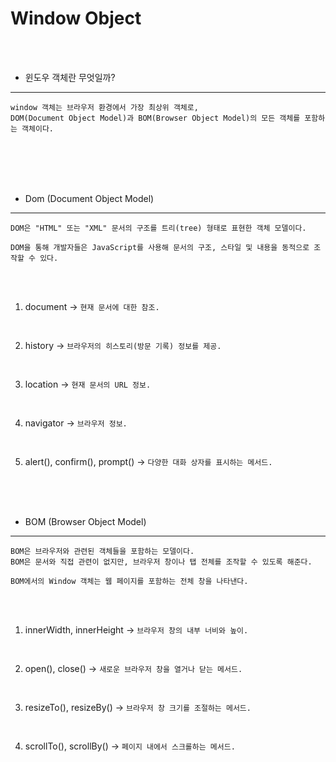 # Window Object

<br />
<br />

* 윈도우 객체란 무엇일까?
---

```
window 객체는 브라우저 환경에서 가장 최상위 객체로,
DOM(Document Object Model)과 BOM(Browser Object Model)의 모든 객체를 포함하는 객체이다.
```

<br />
<br />
<br />
<br />

* Dom (Document Object Model)
---

```
DOM은 "HTML" 또는 "XML" 문서의 구조를 트리(tree) 형태로 표현한 객체 모델이다.

DOM을 통해 개발자들은 JavaScript를 사용해 문서의 구조, 스타일 및 내용을 동적으로 조작할 수 있다.
```

<br />
<br />

1. document -> `현재 문서에 대한 참조.`

<br />

2. history -> `브라우저의 히스토리(방문 기록) 정보를 제공.`

<br />

3. location -> `현재 문서의 URL 정보.`

<br />

4. navigator -> `브라우저 정보.`

<br />

5. alert(), confirm(), prompt() -> `다양한 대화 상자를 표시하는 메서드.`

<br />
<br />
<br />

* BOM (Browser Object Model)
---

```
BOM은 브라우저와 관련된 객체들을 포함하는 모델이다.
BOM은 문서와 직접 관련이 없지만, 브라우저 창이나 탭 전체를 조작할 수 있도록 해준다.

BOM에서의 Window 객체는 웹 페이지를 포함하는 전체 창을 나타낸다.
```

<br />
<br />

1. innerWidth, innerHeight -> `브라우저 창의 내부 너비와 높이.`

<br />

2. open(), close() -> `새로운 브라우저 창을 열거나 닫는 메서드.`

<br />

3. resizeTo(), resizeBy() -> `브라우저 창 크기를 조절하는 메서드.`

<br />

4. scrollTo(), scrollBy() -> `페이지 내에서 스크롤하는 메서드.`
